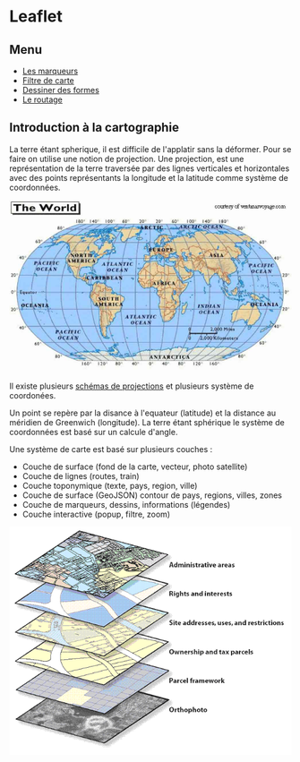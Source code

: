 # Leaflet

## Menu

- [Les marqueurs](marker.md)
- [Filtre de carte](filter.md)
- [Dessiner des formes](shape.md)
- [Le routage](routing.md)

## Introduction à la cartographie

La terre étant spherique, il est difficile de l'applatir sans la déformer. Pour se faire on utilise une notion de projection.
Une projection, est une représentation de la terre traversée par des lignes verticales et horizontales avec des points représentants la longitude et la latitude comme système de coordonnées.

![World Map](img/world-map.jpg)

Il existe plusieurs [schémas de projections](https://fr.wikipedia.org/wiki/Liste_de_projections_cartographiques) et plusieurs système de coordonées.

Un point se repère par la disance à l'equateur (latitude) et la distance au méridien de Greenwich (longitude). La terre étant sphérique le système de coordonnées est basé sur un calcule d'angle.

Une système de carte est basé sur plusieurs couches :

- Couche de surface (fond de la carte, vecteur, photo satellite)
- Couche de lignes (routes, train)
- Couche toponymique (texte, pays, region, ville)
- Couche de surface (GeoJSON) contour de pays, regions, villes, zones
- Couche de marqueurs, dessins, informations (légendes)
- Couche interactive (popup, filtre, zoom)

![Layers](img/layers.gif)